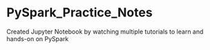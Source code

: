 # PySpark_Practice_Notes
Created Jupyter Notebook by watching multiple tutorials to learn and hands-on on PySpark
